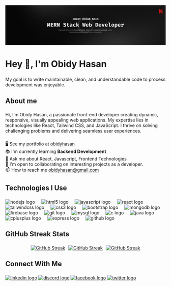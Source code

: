 <div align="center">
  <img src="./images/MERN-cover.png"  />
</div>

###

<h1 align="left">Hey 👋, I'm Obidy Hasan</h1>

###

<p align="left">My goal is to write maintainable, clean, and understandable code to process development was enjoyable.</p>

###

<h2 align="left">About me</h2>

###

<p align="left">Hi, I’m Obidy Hasan, a passionate front-end developer creating dynamic, responsive, visually appealing web applications. My expertise lies in technologies like React, Tailwind CSS, and JavaScript. I thrive on solving challenging problems and delivering seamless user experiences.</p>

###

<p align="left">🖥️  See my portfolio at <a href="https://obidy-hasan.web.app/">obidyhasan</a><br>📚 I'm currently learning <b>Backend Development</b><br>💬 Ask me about React, Javascript, Frontend Technologies<br>🤝  I'm open to collaborating on interesting projects as a developer.<br>📫 How to reach me <a href="">obidyhasan@gmail.com</a></p>

###

<h2 align="left">Technologies I Use</h2>

###

<div align="left">
  <img src="https://cdn.jsdelivr.net/gh/devicons/devicon/icons/nodejs/nodejs-original.svg" height="40" alt="nodejs logo"  />
  <img width="12" />
  <img src="https://cdn.jsdelivr.net/gh/devicons/devicon/icons/html5/html5-original.svg" height="40" alt="html5 logo"  />
  <img width="12" />
  <img src="https://cdn.jsdelivr.net/gh/devicons/devicon/icons/javascript/javascript-original.svg" height="40" alt="javascript logo"  />
  <img width="12" />
  <img src="https://cdn.jsdelivr.net/gh/devicons/devicon/icons/react/react-original.svg" height="40" alt="react logo"  />
  <img width="12" />
  <img src="https://cdn.jsdelivr.net/gh/devicons/devicon/icons/tailwindcss/tailwindcss-original-wordmark.svg" height="40" alt="tailwindcss logo"  />
  <img width="12" />
  <img src="https://cdn.jsdelivr.net/gh/devicons/devicon/icons/css3/css3-original.svg" height="40" alt="css3 logo"  />
  <img width="12" />
  <img src="https://cdn.jsdelivr.net/gh/devicons/devicon/icons/bootstrap/bootstrap-original.svg" height="40" alt="bootstrap logo"  />
  <img width="12" />
  <img src="https://cdn.jsdelivr.net/gh/devicons/devicon/icons/mongodb/mongodb-original.svg" height="40" alt="mongodb logo"  />
  <img width="12" />
  <img src="https://cdn.jsdelivr.net/gh/devicons/devicon/icons/firebase/firebase-plain.svg" height="40" alt="firebase logo"  />
  <img width="12" />
  <img src="https://cdn.jsdelivr.net/gh/devicons/devicon/icons/git/git-original.svg" height="40" alt="git logo"  />
  <img width="12" />
  <img src="https://cdn.jsdelivr.net/gh/devicons/devicon/icons/mysql/mysql-original.svg" height="40" alt="mysql logo"  />
  <img width="12" />
  <img src="https://cdn.jsdelivr.net/gh/devicons/devicon/icons/c/c-original.svg" height="40" alt="c logo"  />
  <img width="12" />
  <img src="https://cdn.jsdelivr.net/gh/devicons/devicon/icons/java/java-original.svg" height="40" alt="java logo"  />
  <img width="12" />
  <img src="https://cdn.jsdelivr.net/gh/devicons/devicon/icons/cplusplus/cplusplus-original.svg" height="40" alt="cplusplus logo"  />
  <img width="12" />
  <img src="https://cdn.jsdelivr.net/gh/devicons/devicon/icons/express/express-original.svg" height="40" alt="express logo"  />
  <img width="12" />
  <img src="https://cdn.jsdelivr.net/gh/devicons/devicon/icons/github/github-original.svg" height="40" alt="github logo"  />
</div>

###

<h2 align="left">GitHub Streak Stats</h2>

###

<div style="display: flex; flex-direction: row; justify-content: center; align-items: center; gap: 10px;">
  <a href="https://git.io/streak-stats">
  <img src="https://nirzak-streak-stats.vercel.app?user=obidyhasan&theme=highcontrast&hide_border=true&card_width=300&hide_current_streak=true&hide_longest_streak=true" alt="GitHub Streak">
</a>
  <a href="https://git.io/streak-stats">
  <img src="https://nirzak-streak-stats.vercel.app?user=obidyhasan&theme=highcontrast&hide_border=true&card_width=300&hide_total_contributions=true&hide_longest_streak=true" alt="GitHub Streak">
</a>
  <a href="https://git.io/streak-stats">
  <img src="https://nirzak-streak-stats.vercel.app?user=obidyhasan&theme=highcontrast&hide_border=true&card_width=300&hide_total_contributions=true&hide_current_streak=true" alt="GitHub Streak">
</a>
</div>


###

<h2 align="left">Connect With Me</h2>

###

<div align="left">
  <a href="https://www.linkedin.com/in/obidyhasan/"><img src="https://raw.githubusercontent.com/maurodesouza/profile-readme-generator/master/src/assets/icons/social/linkedin/default.svg" width="52" height="40" alt="linkedin logo"  /></a>
  <a href=""><img src="https://raw.githubusercontent.com/maurodesouza/profile-readme-generator/master/src/assets/icons/social/discord/default.svg" width="52" height="40" alt="discord logo"  /></a>
  <a href="https://www.facebook.com/obidyhasan"> <img src="https://raw.githubusercontent.com/maurodesouza/profile-readme-generator/master/src/assets/icons/social/facebook/default.svg" width="52" height="40" alt="facebook logo"  /></a>
  <a href=""> <img src="https://raw.githubusercontent.com/maurodesouza/profile-readme-generator/master/src/assets/icons/social/twitter/default.svg" width="52" height="40" alt="twitter logo"  /></a>
</div>

###
